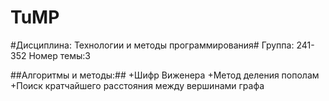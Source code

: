 # TuMP

#Дисциплина: Технологии и методы программирования#
Группа: 241-352
Номер темы:3

##Алгоритмы и методы:##
+Шифр Виженера
+Метод деления пополам
+Поиск кратчайшего расстояния между вершинами графа
